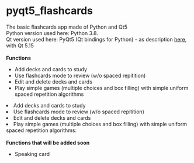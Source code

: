# pyqt5_flashcards
The basic flashcards app made of Python and Qt5 <br>
Python version used here: Python 3.8. <br>
Qt version used here: PyQt5 (Qt bindings for Python) - as description <a href="https://pypi.org/project/PyQt5/">here</a>, with Qt 5.15<br>
<br>
<b>Functions</b><br>
<ul>
   <li> Add decks and cards to study </li>
   <li> Use flashcards mode to review (w/o spaced repitition) </li>
   <li> Edit and delete decks and cards </li>
   <li>Play simple games (multiple choices and box filling) with simple uniform spaced repetition algorithms</li>
</ul>
   <li>Add decks and cards to study </li>
   <li>Use flashcards mode to review (w/o spaced repitition) </li>
   <li> Edit and delete decks and cards </li>
   <li> Play simple games (multiple choices and box filling) with simple uniform spaced repetition algorithms: </li>   
<br>
<b>Functions that will be added soon</b>
<ul>
  <li>Speaking card </li>
 </ul>
<br>
